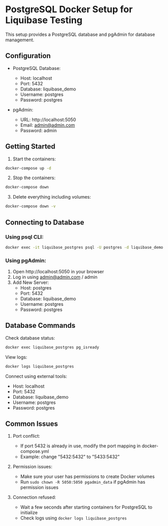 # PostgreSQL Docker Setup for Liquibase Testing

This setup provides a PostgreSQL database and pgAdmin for database management.

## Configuration

- PostgreSQL Database:
    - Host: localhost
    - Port: 5432
    - Database: liquibase_demo
    - Username: postgres
    - Password: postgres

- pgAdmin:
    - URL: http://localhost:5050
    - Email: admin@admin.com
    - Password: admin

## Getting Started

1. Start the containers:
```bash
docker-compose up -d
```

2. Stop the containers:
```bash
docker-compose down
```

3. Delete everything including volumes:
```bash
docker-compose down -v
```

## Connecting to Database

### Using psql CLI:
```bash
docker exec -it liquibase_postgres psql -U postgres -d liquibase_demo
```

### Using pgAdmin:
1. Open http://localhost:5050 in your browser
2. Log in using admin@admin.com / admin
3. Add New Server:
    - Host: postgres
    - Port: 5432
    - Database: liquibase_demo
    - Username: postgres
    - Password: postgres

## Database Commands

Check database status:
```bash
docker exec liquibase_postgres pg_isready
```

View logs:
```bash
docker logs liquibase_postgres
```

Connect using external tools:
- Host: localhost
- Port: 5432
- Database: liquibase_demo
- Username: postgres
- Password: postgres

## Common Issues

1. Port conflict:
    - If port 5432 is already in use, modify the port mapping in docker-compose.yml
    - Example: change "5432:5432" to "5433:5432"

2. Permission issues:
    - Make sure your user has permissions to create Docker volumes
    - Run `sudo chown -R 5050:5050 pgadmin_data` if pgAdmin has permission issues

3. Connection refused:
    - Wait a few seconds after starting containers for PostgreSQL to initialize
    - Check logs using `docker logs liquibase_postgres`